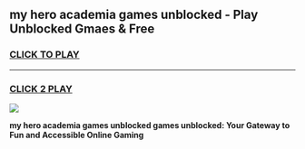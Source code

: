 
## my hero academia games unblocked - Play Unblocked Gmaes & Free
<h3>
<a href="https://news.freeplayer.one?title=my_hero_academia_games_unblocked&ref=23F">CLICK TO PLAY</a></h3>
<hr>

<h3>
<a href="https://news.freeplayer.one?title=my_hero_academia_games_unblocked&ref=23F">CLICK 2 PLAY</a>
  
</h3>

<a href="https://news.freeplayer.one?title=my_hero_academia_games_unblocked&ref=23F/"><img src="https://clearcache.store/games.png"></a>


**my hero academia games unblocked games unblocked: Your Gateway to Fun and Accessible Online Gaming**

